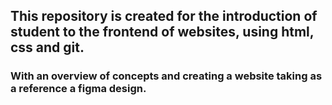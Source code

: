 ## This repository is created for the introduction of student to the frontend of websites, using html, css and git.
### With an overview of concepts and creating a website taking as a reference a figma design.